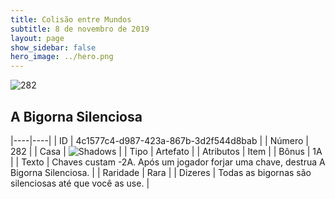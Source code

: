 ```yaml
---
title: Colisão entre Mundos
subtitle: 8 de novembro de 2019
layout: page
show_sidebar: false
hero_image: ../hero.png
---
```


![282](https://cdn.keyforgegame.com/media/card_front/pt/452_282_RM6436J2QJ88_pt.png)

## A Bigorna Silenciosa

|----|----|
| ID | 4c1577c4-d987-423a-867b-3d2f544d8bab |
| Número | 282 |
| Casa | ![Shadows](https://archonarcana.com/images/thumb/e/ee/Shadows.png/22px-Shadows.png "Sombras") |
| Tipo | Artefato |
| Atributos | Item |
| Bônus | 1A |
| Texto | Chaves custam -2A. Após um jogador forjar uma chave, destrua A Bigorna Silenciosa. |
| Raridade | Rara |
| Dizeres | Todas as bigornas são silenciosas  até que você as use. |
